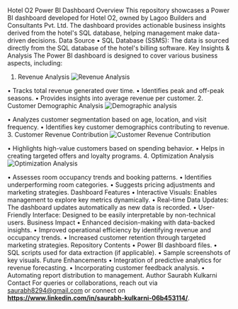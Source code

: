 Hotel O2 Power BI Dashboard
Overview
This repository showcases a Power BI dashboard developed for Hotel O2, owned by Lagoo Builders and Consultants Pvt. Ltd. The dashboard provides actionable business insights derived from the hotel's SQL database, helping management make data-driven decisions.
Data Source
•	SQL Database (SSMS): The data is sourced directly from the SQL database of the hotel's billing software.
Key Insights & Analysis
The Power BI dashboard is designed to cover various business aspects, including:
1. Revenue Analysis
   ![Revenue Analysis](https://github.com/user-attachments/assets/37ff3e8b-2ef3-423c-99c3-b92359135f0c)

•	Tracks total revenue generated over time.
•	Identifies peak and off-peak seasons.
•	Provides insights into average revenue per customer.
2. Customer Demographic Analysis
  ![Demographic analysis](https://github.com/user-attachments/assets/e8b1cdac-55e0-43f0-bba6-3ee1ba01db7b)

•	Analyzes customer segmentation based on age, location, and visit frequency.
•	Identifies key customer demographics contributing to revenue.
3. Customer Revenue Contribution
  ![Customer Revenue Contribution](https://github.com/user-attachments/assets/cb176a69-5664-4282-89c1-c430dffc2628)

•	Highlights high-value customers based on spending behavior.
•	Helps in creating targeted offers and loyalty programs.
4. Optimization Analysis
  ![Optimization Analysis](https://github.com/user-attachments/assets/db4ee68b-0c56-4587-a6a1-d131b11df780)

•	Assesses room occupancy trends and booking patterns.
•	Identifies underperforming room categories.
•	Suggests pricing adjustments and marketing strategies.
Dashboard Features
•	Interactive Visuals: Enables management to explore key metrics dynamically.
•	Real-time Data Updates: The dashboard updates automatically as new data is recorded.
•	User-Friendly Interface: Designed to be easily interpretable by non-technical users.
Business Impact
•	Enhanced decision-making with data-backed insights.
•	Improved operational efficiency by identifying revenue and occupancy trends.
•	Increased customer retention through targeted marketing strategies.
Repository Contents
•	Power BI dashboard files.
•	SQL scripts used for data extraction (if applicable).
•	Sample screenshots of key visuals.
Future Enhancements
•	Integration of predictive analytics for revenue forecasting.
•	Incorporating customer feedback analysis.
•	Automating report distribution to management.
Author
Saurabh Kulkarni
Contact
For queries or collaborations, reach out via saurabh8294@gmail.com or connect on **https://www.linkedin.com/in/saurabh-kulkarni-06b453114/**.
